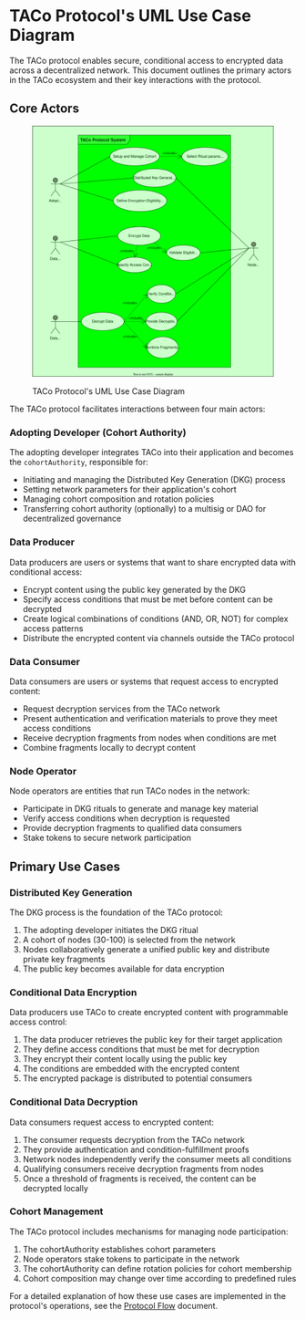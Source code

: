 # TACo Protocol's UML Use Case Diagram

The TACo protocol enables secure, conditional access to encrypted data across a decentralized network. This document outlines the primary actors in the TACo ecosystem and their key interactions with the protocol.

## Core Actors

<figure><img src="../../.gitbook/assets/architecture/use-case-diagram.svg" alt=""><figcaption><p>TACo Protocol's UML Use Case Diagram</p></figcaption></figure>

The TACo protocol facilitates interactions between four main actors:

### Adopting Developer (Cohort Authority)

The adopting developer integrates TACo into their application and becomes the `cohortAuthority`, responsible for:

- Initiating and managing the Distributed Key Generation (DKG) process
- Setting network parameters for their application's cohort
- Managing cohort composition and rotation policies
- Transferring cohort authority (optionally) to a multisig or DAO for decentralized governance

### Data Producer

Data producers are users or systems that want to share encrypted data with conditional access:

- Encrypt content using the public key generated by the DKG
- Specify access conditions that must be met before content can be decrypted
- Create logical combinations of conditions (AND, OR, NOT) for complex access patterns
- Distribute the encrypted content via channels outside the TACo protocol

### Data Consumer

Data consumers are users or systems that request access to encrypted content:

- Request decryption services from the TACo network
- Present authentication and verification materials to prove they meet access conditions
- Receive decryption fragments from nodes when conditions are met
- Combine fragments locally to decrypt content

### Node Operator

Node operators are entities that run TACo nodes in the network:

- Participate in DKG rituals to generate and manage key material
- Verify access conditions when decryption is requested
- Provide decryption fragments to qualified data consumers
- Stake tokens to secure network participation

## Primary Use Cases

### Distributed Key Generation

The DKG process is the foundation of the TACo protocol:

1. The adopting developer initiates the DKG ritual
2. A cohort of nodes (30-100) is selected from the network
3. Nodes collaboratively generate a unified public key and distribute private key fragments
4. The public key becomes available for data encryption

### Conditional Data Encryption

Data producers use TACo to create encrypted content with programmable access control:

1. The data producer retrieves the public key for their target application
2. They define access conditions that must be met for decryption
3. They encrypt their content locally using the public key
4. The conditions are embedded with the encrypted content
5. The encrypted package is distributed to potential consumers

### Conditional Data Decryption

Data consumers request access to encrypted content:

1. The consumer requests decryption from the TACo network
2. They provide authentication and condition-fulfillment proofs
3. Network nodes independently verify the consumer meets all conditions
4. Qualifying consumers receive decryption fragments from nodes
5. Once a threshold of fragments is received, the content can be decrypted locally

### Cohort Management

The TACo protocol includes mechanisms for managing node participation:

1. The cohortAuthority establishes cohort parameters
2. Node operators stake tokens to participate in the network
3. The cohortAuthority can define rotation policies for cohort membership
4. Cohort composition may change over time according to predefined rules

For a detailed explanation of how these use cases are implemented in the protocol's operations, see the [Protocol Flow](./protocol-flow.md) document.
